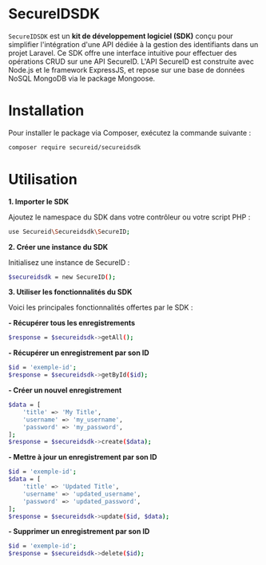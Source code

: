 # SecureIDSDK

`SecureIDSDK` est un **kit de développement logiciel (SDK)** conçu pour simplifier l'intégration d'une API dédiée à la gestion des identifiants dans un projet Laravel. Ce SDK offre une interface intuitive pour effectuer des opérations CRUD sur une API SecureID. L'API SecureID est construite avec Node.js et le framework ExpressJS, et repose sur une base de données NoSQL MongoDB via le package Mongoose.

# Installation

Pour installer le package via Composer, exécutez la commande suivante :
```bash
composer require secureid/secureidsdk
```

# Utilisation
**1. Importer le SDK**

Ajoutez le namespace du SDK dans votre contrôleur ou votre script PHP :
```bash
use Secureid\Secureidsdk\SecureID;
```

**2. Créer une instance du SDK**
   
Initialisez une instance de SecureID :
```bash
$secureidsdk = new SecureID();
```
**3. Utiliser les fonctionnalités du SDK**

Voici les principales fonctionnalités offertes par le SDK :

**- Récupérer tous les enregistrements**
```bash
$response = $secureidsdk->getAll();
```

**- Récupérer un enregistrement par son ID**
```bash
$id = 'exemple-id';
$response = $secureidsdk->getById($id);
```

**- Créer un nouvel enregistrement**
```bash  
$data = [
    'title' => 'My Title',
    'username' => 'my_username',
    'password' => 'my_password',
];
$response = $secureidsdk->create($data);
```
**- Mettre à jour un enregistrement par son ID**
```bash 
$id = 'exemple-id';
$data = [
    'title' => 'Updated Title',
    'username' => 'updated_username',
    'password' => 'updated_password',
];
$response = $secureidsdk->update($id, $data);
```

**- Supprimer un enregistrement par son ID**
```bash 
$id = 'exemple-id';
$response = $secureidsdk->delete($id);
```
